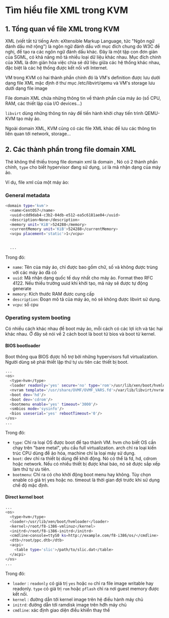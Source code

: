 # Tìm hiểu file XML trong KVM

## 1. Tổng quan về file XML trong KVM

XML (viết tắt từ tiếng Anh: eXtensible Markup Language, tức "Ngôn ngữ đánh dấu mở rộng") là ngôn ngữ đánh dấu với mục đích chung do W3C đề nghị, để tạo ra các ngôn ngữ đánh dấu khác. Đây là một tập con đơn giản của SGML, có khả năng mô tả nhiều loại dữ liệu khác nhau. Mục đích chính của XML là đơn giản hóa việc chia sẻ dữ liệu giữa các hệ thống khác nhau, đặc biệt là các hệ thống được kết nối với Internet.

VM trong KVM có hai thành phần chính đó là VM's definition được lưu dưới dạng file XML mặc định ở thư mục /etc/libvirt/qemu và VM's storage lưu dưới dạng file image

File domain XML chứa những thông tin về thành phần của máy ảo (số CPU, RAM, các thiết lập của I/O devices...)

`libvirt` dùng những thông tin này để tiến hành khởi chạy tiến trình QEMU-KVM tạo máy ảo.

Ngoài domain XML, KVM cũng có các file XML khác để lưu các thông tin liên quan tới network, storage...

## 2.  Các thành phần trong file domain XML

Thẻ không thể thiếu trong file domain xml là domain , Nó có 2 thành phần chính, `type` cho biết hypervisor đang sử dụng, `id` là mã nhận dạng của máy ảo.

Ví dụ, file xml của một máy ảo:

### General metadata

```sh
<domain type='kvm'>
  <name>CentOS7</name>
  <uuid>cdd9dab4-c3b2-04db-e512-ea5c6181ae04</uuid>
  <description>None</description>
  <memory unit='KiB'>524288</memory>
  <currentMemory unit='KiB'>524288</currentMemory>
  <vcpu placement='static'>1</vcpu>

  
  ...
```

Trong đó:

* `name`: Tên của máy ảo, chỉ được bao gồm chữ, số và không được trùng với các máy ảo đã có
* `uuid`: Mã nhận dạng quốc tế duy nhất cho máy ảo. Format theo RFC 4122. Nếu thiếu trường uuid khi khởi tạo, mã này sẽ được tự động generate
* `memory`: Kích thước RAM đươc cung cấp
* `description`: Đoạn mô tả của máy ảo, nó sẽ không được libvirt sử dụng.
* `vcpu`: số cpu

### Operating system booting

Có nhiều cách khác nhau để boot máy ảo, mỗi cách có các lợi ích và tác hại khác nhau. Ở đây sẽ nói về 2 cách boot là boot từ bios và boot từ kernel.

#### BIOS bootloader

Boot thông qua BIOS được hỗ trợ bởi những hypervisors full virtualization. Người dùng sẽ phải thiết lập thứ tự ưu tiên các thiết bị boot.

```sh
...
<os>
  <type>hvm</type>
  <loader readonly='yes' secure='no' type='rom'>/usr/lib/xen/boot/hvmloader</loader>
  <nvram template='/usr/share/OVMF/OVMF_VARS.fd'>/var/lib/libvirt/nvram/guest_VARS.fd</nvram>
  <boot dev='hd'/>
  <boot dev='cdrom'/>
  <bootmenu enable='yes' timeout='3000'/>
  <smbios mode='sysinfo'/>
  <bios useserial='yes' rebootTimeout='0'/>
</os>
...
```

Trong đó: 

* `type`: Chỉ ra loại OS được boot để tạo thành VM. hvm cho biết OS cần chạy trên "bare metal", yêu cầu full virtualization. arch chỉ ra loại kiến trúc CPU dùng để ảo hóa, machine chỉ la loại máy sử dụng.
* `boot`: dev chỉ ra thiết bị dùng để khởi động. Nó có thể là fd, hd, cdrom hoặc network. Nếu có nhiều thiết bị được khai báo, nó sẽ được sắp xếp làm thứ tự ưu tiên.
* `bootmenu`: Chỉ ra có cho khởi động boot menu hay không. Tùy chọn enable có giá trị yes hoặc no. timeout là thời gian đợi trước khi sử dụng chế độ mặc định.


#### Direct kernel boot

```sh
...
<os>
  <type>hvm</type>
  <loader>/usr/lib/xen/boot/hvmloader</loader>
  <kernel>/root/f8-i386-vmlinuz</kernel>
  <initrd>/root/f8-i386-initrd</initrd>
  <cmdline>console=ttyS0 ks=http://example.com/f8-i386/os/</cmdline>
  <dtb>/root/ppc.dtb</dtb>
  <acpi>
    <table type='slic'>/path/to/slic.dat</table>
  </acpi>
</os>
...
```

Trong đó:

* `loader` : `readonly` có giá trị `yes` hoặc `no` chỉ ra file image writable hay readonly. `type` có giá trị `rom` hoặc `pflash` chỉ ra nơi guest memory được kết nối.
* `kernel` : đường dẫn tới kernel image trên hệ điều hành máy chủ
* `initrd`: đường dẫn tới ramdisk image trên hđh máy chủ
* `cmdline`: xác định giao diện điều khiển thay thế


